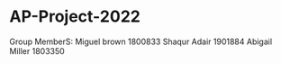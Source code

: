 # AP-Project-2022
 Group MemberS:
 Miguel brown 1800833
 Shaqur Adair 1901884
 Abigail Miller 1803350

